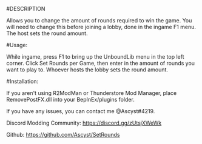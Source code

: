 #DESCRIPTION

Allows you to change the amount of rounds required to win the game. You will need to change this before joining a lobby, done in the ingame F1 menu. The host sets the round amount. 

#Usage:

While ingame, press F1 to bring up the UnboundLib menu in the top left corner. Click Set Rounds per Game, then enter in the amount of rounds you want to play to. Whoever hosts the lobby sets the round amount.

#Installation:

If you aren't using R2ModMan or Thunderstore Mod Manager, place RemovePostFX.dll into your BepInEx/plugins folder. 

If you have any issues, you can contact me @Ascyst#4219.

Discord Modding Community: https://discord.gg/zUtsjXWeWk

Github: https://github.com/Ascyst/SetRounds
